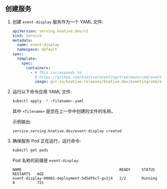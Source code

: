 ## 创建服务

1.  创建 `event-display` 服务作为一个 YAML 文件:

    ```yaml
    apiVersion: serving.knative.dev/v1
    kind: Service
    metadata:
      name: event-display
      namespace: default
    spec:
      template:
        spec:
          containers:
            - # This corresponds to
              # https://github.com/knative/eventing/tree/main/cmd/event_display/main.go
              image: gcr.io/knative-releases/knative.dev/eventing/cmd/event_display
    ```

1.  运行以下命令应用 YAML 文件:

    ```bash
    kubectl apply -f <filename>.yaml
    ```

    其中 `<filename>` 是您在上一步中创建的文件的名称。

    示例输出:

    ```{ .bash .no-copy }
    service.serving.knative.dev/event-display created
    ```

1.  确保服务 Pod 正在运行，运行命令:

    ```bash
    kubectl get pods
    ```

    Pod 名称的前缀是 `event-display`:

    ```{ .bash .no-copy }
    NAME                                            READY     STATUS    RESTARTS   AGE
    event-display-00001-deployment-5d5df6c7-gv2j4   2/2       Running   0          72s
    ```
